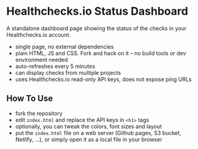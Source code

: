 # Healthchecks.io Status Dashboard

A standalone dashboard page showing the status of the checks in your Healthchecks.io
account.

* single page, no external dependencies
* plain HTML, JS and CSS. Fork and hack on it – no build tools or dev environment needed
* auto-refreshes every 5 minutes
* can display checks from multiple projects
* uses Healthchecks.io read-only API keys, does not expose ping URLs

## How To Use

* fork the repository
* edit `index.html` and replace the API keys in `<h1>` tags
* optionally, you can tweak the colors, font sizes and layout
* put the `index.html` file on a web server (Github pages, S3 bucket,
Netlify, ...), or simply open it as a local file in your browser




